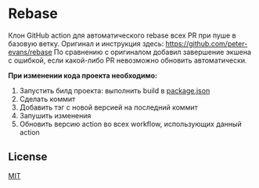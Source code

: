 # Rebase

Клон GitHub action для автоматического rebase всех PR при пуше в базовую ветку. Оригинал и инструкция здесь: https://github.com/peter-evans/rebase 
По сравнению с оригиналом добавил завершение экшена с ошибкой, если какой-либо PR невозможно обновить автоматически.

**При изменении кода проекта необходимо:**
1. Запустить билд проекта: выполнить build в [package.json](package.json)
2. Сделать коммит 
3. Добавить тэг с новой версией на последний коммит 
4. Запушить изменения 
5. Обновить версию action во всех workflow, использующих данный action

## License

[MIT](LICENSE)
